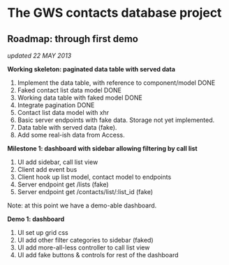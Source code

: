 The GWS contacts database project
==================================

## Roadmap: through first demo

_updated 22 MAY 2013_

__Working skeleton: paginated data table with served data__

1. Implement the data table, with reference to component/model  DONE
2. Faked contact list data model  DONE
3. Working data table with faked model  DONE
4. Integrate pagination  DONE
5. Contact list data model with xhr
6. Basic server endpoints with fake data. Storage not yet implemented.
7. Data table with served data (fake). 
8. Add some real-ish data from Access.

__Milestone 1: dashboard with sidebar allowing filtering by call list__

1. UI add sidebar, call list view
2. Client add event bus 
3. Client hook up list model, contact model to endpoints
4. Server endpoint get /lists  (fake)
5. Server endpoint get /contacts/list/:list_id (fake)

Note: at this point we have a demo-able dashboard.

__Demo 1: dashboard__

1. UI set up grid css
2. UI add other filter categories to sidebar (faked)
3. UI add more-all-less controller to call list view
4. UI add fake buttons & controls for rest of the dashboard

